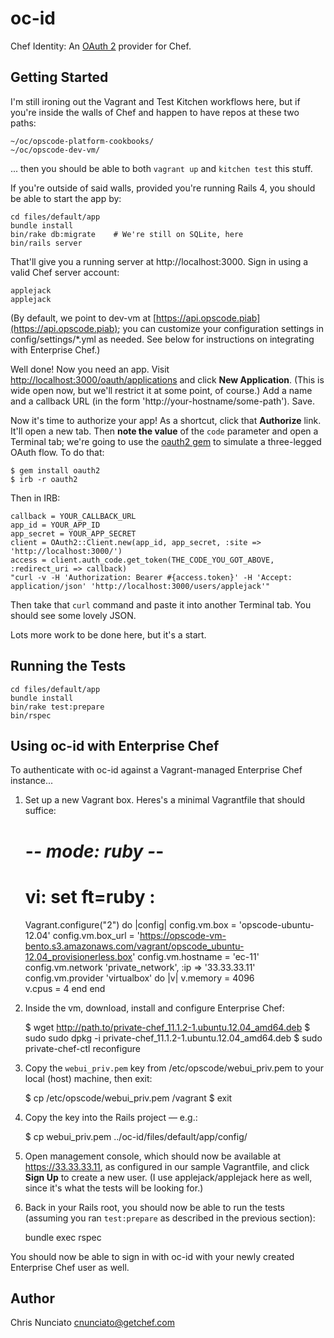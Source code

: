 oc-id
=====

Chef Identity: An [OAuth 2](http://oauth.net/2/) provider for Chef.

## Getting Started

I'm still ironing out the Vagrant and Test Kitchen workflows here, but if you're inside the walls of Chef and happen to have repos at these two paths:

    ~/oc/opscode-platform-cookbooks/
    ~/oc/opscode-dev-vm/

... then you should be able to both ``vagrant up`` and ``kitchen test`` this stuff.

If you're outside of said walls, provided you're running Rails 4, you should be able to start the app by:

    cd files/default/app
    bundle install
    bin/rake db:migrate    # We're still on SQLite, here
    bin/rails server 

That'll give you a running server at http://localhost:3000.  Sign in using a valid Chef server account:

    applejack
    applejack

(By default, we point to dev-vm at [https://api.opscode.piab](https://api.opscode.piab); you can customize your configuration settings in config/settings/*.yml as needed.  See below for instructions on integrating with Enterprise Chef.)

Well done!  Now you need an app.  Visit [http://localhost:3000/oauth/applications](http://localhost:3000/oauth/applications) and click **New Application**.  (This is wide open now, but we'll restrict it at some point, of course.)  Add a name and a callback URL (in the form 'http://your-hostname/some-path').  Save.

Now it's time to authorize your app!  As a shortcut, click that **Authorize** link.  It'll open a new tab.  Then **note the value** of the ``code`` parameter and open a Terminal tab; we're going to use the [oauth2 gem](https://github.com/intridea/oauth2) to simulate a three-legged OAuth flow.  To do that:

    $ gem install oauth2
    $ irb -r oauth2

Then in IRB:

    callback = YOUR_CALLBACK_URL
    app_id = YOUR_APP_ID
    app_secret = YOUR_APP_SECRET
    client = OAuth2::Client.new(app_id, app_secret, :site => 'http://localhost:3000/')
    access = client.auth_code.get_token(THE_CODE_YOU_GOT_ABOVE, :redirect_uri => callback)
    "curl -v -H 'Authorization: Bearer #{access.token}' -H 'Accept: application/json' 'http://localhost:3000/users/applejack'"

Then take that ``curl`` command and paste it into another Terminal tab.  You should see some lovely JSON.

Lots more work to be done here, but it's a start.

## Running the Tests

    cd files/default/app
    bundle install
    bin/rake test:prepare
    bin/rspec

## Using oc-id with Enterprise Chef

To authenticate with oc-id against a Vagrant-managed Enterprise Chef instance...

  1. Set up a new Vagrant box.  Heres's a minimal Vagrantfile that should suffice:

        # -*- mode: ruby -*-
        # vi: set ft=ruby :

        Vagrant.configure("2") do |config|
          config.vm.box = 'opscode-ubuntu-12.04'
          config.vm.box_url = 'https://opscode-vm-bento.s3.amazonaws.com/vagrant/opscode_ubuntu-12.04_provisionerless.box'
          config.vm.hostname = 'ec-11'
          config.vm.network 'private_network', :ip => '33.33.33.11'
          config.vm.provider 'virtualbox' do |v|
            v.memory = 4096  
            v.cpus = 4
          end
        end

  1. Inside the vm, download, install and configure Enterprise Chef:

        $ wget http://path.to/private-chef_11.1.2-1.ubuntu.12.04_amd64.deb
        $ sudo sudo dpkg -i private-chef_11.1.2-1.ubuntu.12.04_amd64.deb
        $ sudo private-chef-ctl reconfigure

  1. Copy the ``webui_priv.pem`` key from /etc/opscode/webui_priv.pem to your local (host) machine, then exit:

        $ cp /etc/opscode/webui_priv.pem /vagrant
        $ exit

  1. Copy the key into the Rails project &mdash; e.g.:

        $ cp webui_priv.pem ../oc-id/files/default/app/config/

  1. Open management console, which should now be available at https://33.33.33.11, as configured in our sample Vagrantfile, and click **Sign Up** to create a new user.  (I use applejack/applejack here as well, since it's what the tests will be looking for.)

  1. Back in your Rails root, you should now be able to run the tests (assuming you ran ``test:prepare`` as described in the previous section):

        bundle exec rspec

You should now be able to sign in with oc-id with your newly created Enterprise Chef user as well.

## Author

Chris Nunciato <cnunciato@getchef.com>